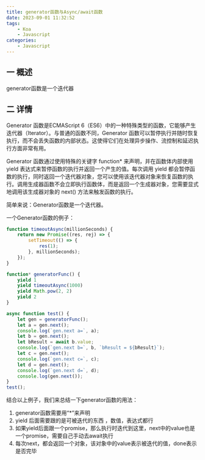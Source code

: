 ```yaml
---
title: generator函数与Async/await函数
date: 2023-09-01 11:32:52
tags:
    - Koa
    - Javascript
categories:
    - Javascript
---
```


## 一 概述

generator函数是一个迭代器

## 二 详情

Generator 函数是ECMAScript 6（ES6）中的一种特殊类型的函数，它能够产生迭代器（Iterator）。与普通的函数不同，Generator 函数可以暂停执行并随时恢复执行，而不会丢失函数的内部状态。这使得它们在处理异步操作、流控制和延迟执行方面非常有用。

Generator 函数通过使用特殊的关键字 function* 来声明，并在函数体内部使用 yield 表达式来暂停函数的执行并返回一个产生的值。每次调用 yield 都会暂停函数的执行，同时返回一个迭代器对象，您可以使用该迭代器对象来恢复函数的执行。调用生成器函数不会立即执行函数体，而是返回一个生成器对象，您需要显式地调用该生成器对象的 next() 方法来触发函数的执行。

简单来说：Generator函数是一个迭代器。

一个Generator函数的例子：
```javascript
function timeoutAsync(millionSeconds) {
    return new Promise((res, rej) => {
        setTimeout(() => {
            res(1);
        }, millionSeconds);
    });
}

function* generatorFunc() {
    yield 1
    yield timeoutAsync(1000)
    yield Math.pow(2, 2)
    yield 2
}

async function test() {
    let gen = generatorFunc();
    let a = gen.next();
    console.log(`gen.next a=`, a);
    let b = gen.next();
    let bResult = await b.value;
    console.log(`gen.next b=`, b, `bResult = ${bResult}`);
    let c = gen.next();
    console.log(`gen.next c=`, c);
    let d = gen.next();
    console.log(`gen.next d=`, d);
    console.log(gen.next());
}
test();

```

结合以上例子，我们来总结一下generator函数的用法：
1. generator函数需要用“*”来声明
2. yield 后面需要跟的是可被迭代的东西 ，数值，表达式都行
3. 如果yield后面跟一个promise，那么执行时迭代到这里，next中的value也是一个promise，需要自己手动去await执行
4. 每次next，都会返回一个对象，该对象中的value表示被迭代的值，done表示是否完毕